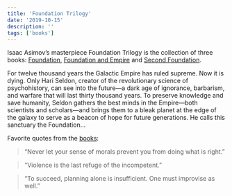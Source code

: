 ```yaml
---
title: 'Foundation Trilogy'
date: '2019-10-15'
description: ''
tags: ['books']
---
```


Isaac Asimov’s masterpiece Foundation Trilogy is the collection of three books: [Foundation](https://lesen.amazon.de/kp/embed?asin=B000FC1PWA&preview=newtab&linkCode=kpe&ref_=cm_sw_r_kb_dp_FJ4V07V7C8ASV7N3CW0G), [Foundation and Empire](https://lesen.amazon.de/kp/embed?asin=B000FC1PWK&preview=newtab&linkCode=kpe&ref_=cm_sw_r_kb_dp_F7MMB0391HXX29TWE0YK) and [Second Foundation](https://lesen.amazon.de/kp/embed?asin=B000FC1PWU&preview=newtab&linkCode=kpe&ref_=cm_sw_r_kb_dp_V6ETMK9PQ9KVC0CMCS16).

For twelve thousand years the Galactic Empire has ruled supreme. Now it is dying. Only Hari Seldon, creator of the revolutionary science of psychohistory, can see into the future—a dark age of ignorance, barbarism, and warfare that will last thirty thousand years. To preserve knowledge and save humanity, Seldon gathers the best minds in the Empire—both scientists and scholars—and brings them to a bleak planet at the edge of the galaxy to serve as a beacon of hope for future generations. He calls this sanctuary the Foundation...

Favorite quotes from the [books](https://amzn.eu/5R32Hnk):

> “Never let your sense of morals prevent you from doing what is right.”

> “Violence is the last refuge of the incompetent.”

> “To succeed, planning alone is insufficient. One must improvise as well.”

